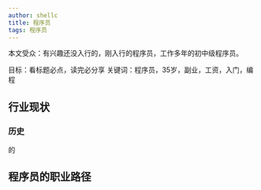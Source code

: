 ```yaml
---
author: shellc
title: 程序员
tags: 程序员
---
```


本文受众：有兴趣还没入行的，刚入行的程序员，工作多年的初中级程序员。

目标：看标题必点，读完必分享
关键词：程序员，35岁，副业，工资，入门，编程

<!--more-->

## 行业现状

### 历史

的

## 程序员的职业路径

